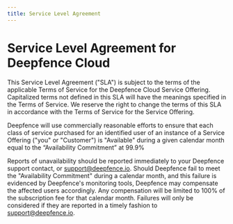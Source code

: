 ```yaml
---
title: Service Level Agreement
---
```


# Service Level Agreement for Deepfence Cloud


This Service Level Agreement ("SLA") is subject to the terms of the applicable Terms of Service for the Deepfence Cloud Service Offering. Capitalized terms not defined in this SLA will have the meanings specified in the Terms of Service. We reserve the right to change the terms of this SLA in accordance with the Terms of Service for the Service Offering.

Deepfence will use commercially reasonable efforts to ensure that each class of service purchased for an identified user of an instance of a Service Offering ("you" or "Customer") is "Available" during a given calendar month equal to the “Availability Commitment” at 99.9%

Reports of unavailability should be reported immediately to your Deepfence support contact, or support@deepfence.io. Should Deepfence fail to meet the "Availability Commitment" during a calendar month, and this failure is evidenced by Deepfence's monitoring tools, Deepfence may compensate the affected users accordingly. Any compensation will be limited to 100% of the subscription fee for that calendar month. Failures will only be considered if they are reported in a timely fashion to support@deepfence.io.